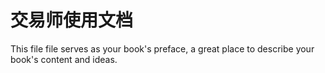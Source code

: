 # 交易师使用文档

This file file serves as your book's preface, a great place to describe your book's content and ideas.

